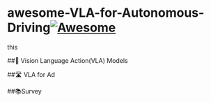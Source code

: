 # awesome-VLA-for-Autonomous-Driving[![Awesome](https://awesome.re/badge.svg)](https://awesome.re)
this

##🤖 Vision Language Action(VLA) Models


##🛣️ VLA for Ad

##📚Survey